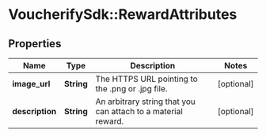 # VoucherifySdk::RewardAttributes

## Properties

| Name | Type | Description | Notes |
| ---- | ---- | ----------- | ----- |
| **image_url** | **String** | The HTTPS URL pointing to the .png or .jpg file. | [optional] |
| **description** | **String** | An arbitrary string that you can attach to a material reward. | [optional] |

